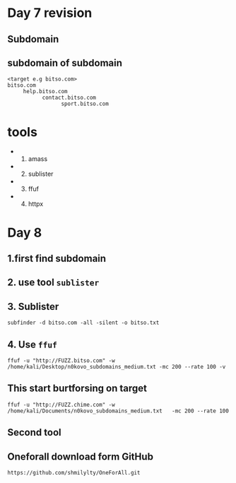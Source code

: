 #  Day 7 revision

## Subdomain 
## subdomain of subdomain 
```
<target e.g bitso.com>
bitso.com
     help.bitso.com
           contact.bitso.com
                 sport.bitso.com

```

# tools

- 1. amass
- 2. sublister 
- 3. ffuf
- 4. httpx



# Day 8

## 1.first find subdomain 
## 2. use tool `sublister`

## 3. Sublister 
```
subfinder -d bitso.com -all -silent -o bitso.txt

```

## 4. Use `ffuf`
```
ffuf -u "http://FUZZ.bitso.com" -w  /home/kali/Desktop/n0kovo_subdomains_medium.txt -mc 200 --rate 100 -v
```

## This start burtforsing on target 

```
ffuf -u "http://FUZZ.chime.com" -w  /home/kali/Documents/n0kovo_subdomains_medium.txt   -mc 200 --rate 100 
```






## Second tool
##  Oneforall  download form GitHub 
```
https://github.com/shmilylty/OneForAll.git
```


































